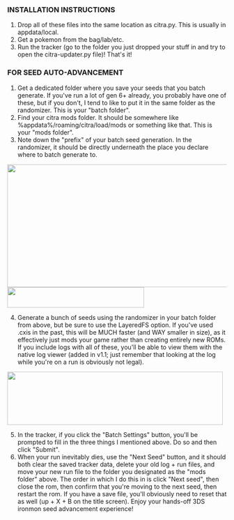 ### INSTALLATION INSTRUCTIONS ###

1. Drop all of these files into the same location as citra.py. This is usually in appdata/local.
2. Get a pokemon from the bag/lab/etc.
3. Run the tracker (go to the folder you just dropped your stuff in and try to open the citra-updater.py file)! That's it!

### FOR SEED AUTO-ADVANCEMENT ###

1. Get a dedicated folder where you save your seeds that you batch generate. If you've run a lot of gen 6+ already, you probably have one of these, but if you don't, I tend to like to put it in the same folder as the randomizer. This is your "batch folder".
2. Find your citra mods folder. It should be somewhere like %appdata%/roaming/citra/load/mods or something like that. This is your "mods folder".
3. Note down the "prefix" of your batch seed generation. In the randomizer, it should be directly underneath the place you declare where to batch generate to.

<div><img src="https://github.com/kcblack42/Citra-Tracker-v2/blob/main/images/screens/setup1.png" height="282" width="617" /></div>
<div><img src="https://github.com/kcblack42/Citra-Tracker-v2/blob/main/images/screens/setup2.png" height="47" width="314" /></div>

4. Generate a bunch of seeds using the randomizer in your batch folder from above, but be sure to use the LayeredFS option. If you've used .cxis in the past, this will be MUCH faster (and WAY smaller in size), as it effectively just mods your game rather than creating entirely new ROMs. If you include logs with all of these, you'll be able to view them with the native log viewer (added in v1.1; just remember that looking at the log while you're on a run is obviously not legal).

<div><img src="https://github.com/kcblack42/Citra-Tracker-v2/blob/main/images/screens/setup3.png" height="122" width="495" /></div>

5. In the tracker, if you click the "Batch Settings" button, you'll be prompted to fill in the three things I mentioned above. Do so and then click "Submit".
6. When your run inevitably dies, use the "Next Seed" button, and it should both clear the saved tracker data, delete your old log + run files, and move your new run file to the folder you designated as the "mods folder" above. The order in which I do this in is click "Next seed", then close the rom, then confirm that you're moving to the next seed, then restart the rom. If you have a save file, you'll obviously need to reset that as well (up + X + B on the title screen). Enjoy your hands-off 3DS ironmon seed advancement experience!
